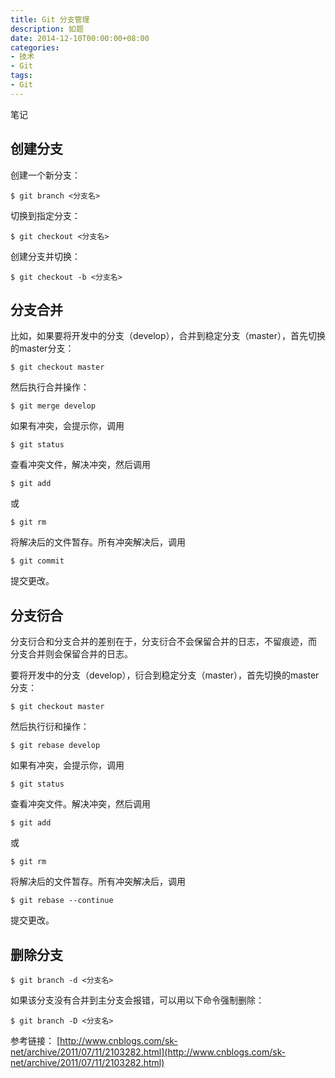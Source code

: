 ```yaml
---
title: Git 分支管理
description: 如题
date: 2014-12-10T00:00:00+08:00
categories:
- 技术
- Git
tags:
- Git
---
```


笔记

## 创建分支

创建一个新分支：

```
$ git branch <分支名>
```

切换到指定分支：

```
$ git checkout <分支名>
```

创建分支并切换：

```
$ git checkout -b <分支名>
```

## 分支合并

比如，如果要将开发中的分支（develop），合并到稳定分支（master），首先切换的master分支：

```
$ git checkout master
```

然后执行合并操作：

```
$ git merge develop
```

如果有冲突，会提示你，调用

```
$ git status
```

查看冲突文件，解决冲突，然后调用

```
$ git add
```

或

```
$ git rm
```

将解决后的文件暂存。所有冲突解决后，调用

```
$ git commit
```

提交更改。

## 分支衍合

分支衍合和分支合并的差别在于，分支衍合不会保留合并的日志，不留痕迹，而 分支合并则会保留合并的日志。

要将开发中的分支（develop），衍合到稳定分支（master），首先切换的master分支：

```
$ git checkout master
```

然后执行衍和操作：

```
$ git rebase develop
```

如果有冲突，会提示你，调用

```
$ git status
```

查看冲突文件。解决冲突，然后调用

```
$ git add
```

或

```
$ git rm
```

将解决后的文件暂存。所有冲突解决后，调用

```
$ git rebase --continue
```

提交更改。

## 删除分支

```
$ git branch -d <分支名>
```

如果该分支没有合并到主分支会报错，可以用以下命令强制删除：

```
$ git branch -D <分支名>
```

参考链接：
[http://www.cnblogs.com/sk-net/archive/2011/07/11/2103282.html](http://www.cnblogs.com/sk-net/archive/2011/07/11/2103282.html)
